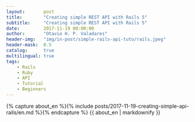 ```yaml
---
layout:       post
title:        "Creating simple REST API with Rails 5"
subtitle:     "Creating simple REST API with Rails 5"
date:         2017-11-19 00:00:00
author:       "Otavio H. P. Valadares"
header-img:   "img/in-post/simple-rails-api-tuto/rails.jpeg"
header-mask:  0.5
catalog:      true
multilingual: true
tags:
    - Rails
    - Ruby
    - API
    - Tutorial
    - Beginners
---
```


<!-- English Version -->
<div class="en post-container">
    {% capture about_en %}{% include posts/2017-11-19-creating-simple-api-rails/en.md %}{% endcapture %}
    {{ about_en | markdownify }}
</div>
